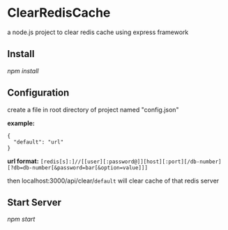 # ClearRedisCache

a node.js project to clear redis cache using express framework

## Install

*npm install*

## Configuration

create a file in root directory of project named "config.json"

**example:** 
```
{  
  "default": "url"  
}
``` 
  
**url format:** `[redis[s]:]//[[user][:password@]][host][:port][/db-number][?db=db-number[&password=bar[&option=value]]]` 

then localhost:3000/api/clear/`default` will clear cache of that redis server

## Start Server

*npm start*  
 
 

